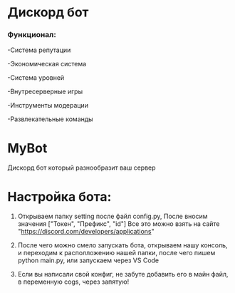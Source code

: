 
<h1>Дискорд бот</h1>
<h3>Функционал:</h3>
<p>-Система репутации</p>
<p>-Экономическая система</p>
<p>-Система уровней</p>
<p>-Внутресерверные игры</p>
<p>-Инструменты модерации</p>
<p>-Развлекательные команды</p>

# MyBot
Дискорд бот который разнообразит ваш сервер

# Настройка бота:
 1. Открываем папку setting после файл config.py, После вносим значения ["Токен", "Префикс", "id"] Все это можно взять на сайте "https://discord.com/developers/applications"

 2. После чего можно смело запускать бота, открываем нашу консоль, и переходим к располложению нашей папки, после чего пишем python main.py, или запускаем через VS Code

 3. Если вы написали свой конфиг, не забуте добавить его в майн файл, в переменную cogs, через запятую!
